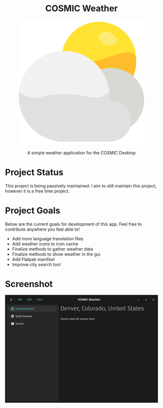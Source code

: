 <div align="center">
  <h1>COSMIC Weather</h1>
  <img src="res/icons/hicolor/scalable/apps/com.jwestall.CosmicWeather.svg">
  <p>A simple weather application for the COSMIC Desktop</p>
</div>

# Project Status

This project is being passively maintained. I aim to still maintain this project, however it is a free time project.

# Project Goals

Below are the current goals for development of this app. Feel free to contribute anywhere you feel able to!

- Add more language translation files
- Add weather icons to icon cache
- Finalize methods to gather weather data
- Finalize methods to show weather in the gui
- Add Flatpak manifest
- Improve city search tool

# Screenshot

![Screenshot](screenshots/pre-release.png)
